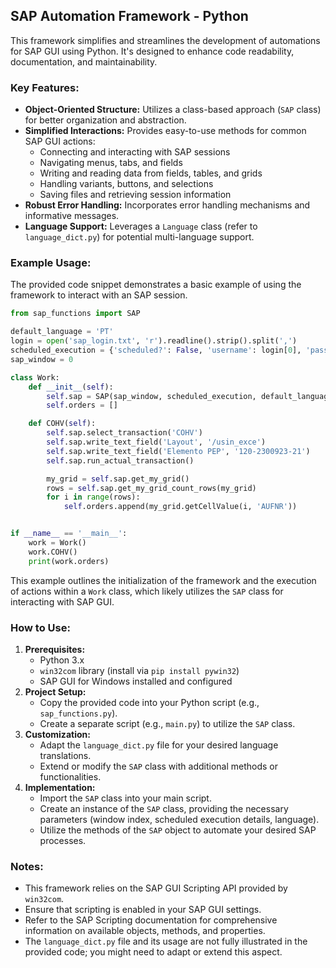 ## SAP Automation Framework - Python

This framework simplifies and streamlines the development of automations for SAP GUI using Python. It's designed to enhance code readability, documentation, and maintainability.

### Key Features:

- **Object-Oriented Structure:** Utilizes a class-based approach (`SAP` class) for better organization and abstraction.
- **Simplified Interactions:** Provides easy-to-use methods for common SAP GUI actions:
    - Connecting and interacting with SAP sessions
    - Navigating menus, tabs, and fields
    - Writing and reading data from fields, tables, and grids
    - Handling variants, buttons, and selections
    - Saving files and retrieving session information
- **Robust Error Handling:** Incorporates error handling mechanisms and informative messages.
- **Language Support:** Leverages a `Language` class (refer to `language_dict.py`) for potential multi-language support.

### Example Usage:

The provided code snippet demonstrates a basic example of using the framework to interact with an SAP session. 

```python
from sap_functions import SAP

default_language = 'PT'
login = open('sap_login.txt', 'r').readline().strip().split(',')
scheduled_execution = {'scheduled?': False, 'username': login[0], 'password': login[1], 'principal': '100'}
sap_window = 0

class Work:
    def __init__(self):
        self.sap = SAP(sap_window, scheduled_execution, default_language)
        self.orders = []

    def COHV(self):
        self.sap.select_transaction('COHV')
        self.sap.write_text_field('Layout', '/usin_exce')
        self.sap.write_text_field('Elemento PEP', '120-2300923-21')
        self.sap.run_actual_transaction()

        my_grid = self.sap.get_my_grid()
        rows = self.sap.get_my_grid_count_rows(my_grid)
        for i in range(rows):
            self.orders.append(my_grid.getCellValue(i, 'AUFNR'))


if __name__ == '__main__':
    work = Work()
    work.COHV()
    print(work.orders)
```

This example outlines the initialization of the framework and the execution of actions within a `Work` class, which likely utilizes the `SAP` class for interacting with SAP GUI.

### How to Use:

1. **Prerequisites:**
   - Python 3.x
   - `win32com` library (install via `pip install pywin32`)
   - SAP GUI for Windows installed and configured
2. **Project Setup:**
   - Copy the provided code into your Python script (e.g., `sap_functions.py`).
   - Create a separate script (e.g., `main.py`) to utilize the `SAP` class.
3. **Customization:**
   - Adapt the `language_dict.py` file for your desired language translations.
   - Extend or modify the `SAP` class with additional methods or functionalities.
4. **Implementation:**
   - Import the `SAP` class into your main script.
   - Create an instance of the `SAP` class, providing the necessary parameters (window index, scheduled execution details, language).
   - Utilize the methods of the `SAP` object to automate your desired SAP processes.

### Notes:

- This framework relies on the SAP GUI Scripting API provided by `win32com`.
- Ensure that scripting is enabled in your SAP GUI settings.
- Refer to the SAP Scripting documentation for comprehensive information on available objects, methods, and properties.
- The `language_dict.py` file and its usage are not fully illustrated in the provided code; you might need to adapt or extend this aspect.